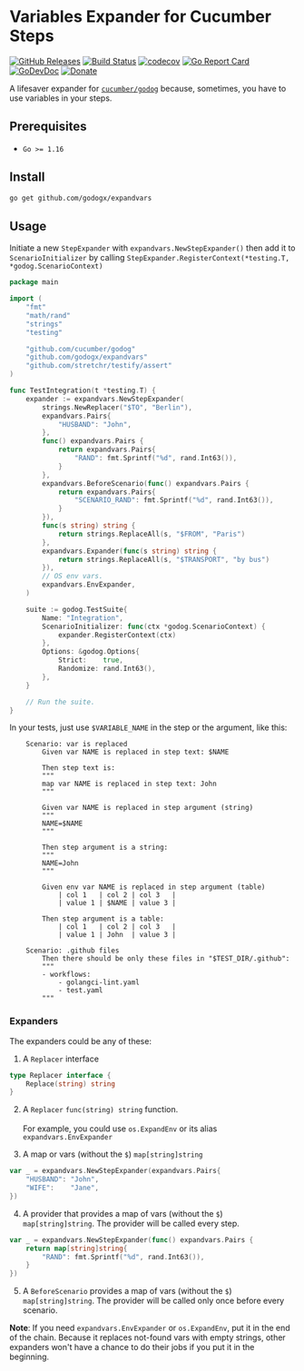 # Variables Expander for Cucumber Steps

[![GitHub Releases](https://img.shields.io/github/v/release/godogx/expandvars)](https://github.com/godogx/expandvars/releases/latest)
[![Build Status](https://github.com/godogx/expandvars/actions/workflows/test.yaml/badge.svg)](https://github.com/godogx/expandvars/actions/workflows/test.yaml)
[![codecov](https://codecov.io/gh/godogx/expandvars/branch/master/graph/badge.svg?token=eTdAgDE2vR)](https://codecov.io/gh/godogx/expandvars)
[![Go Report Card](https://goreportcard.com/badge/github.com/godogx/expandvars)](https://goreportcard.com/report/github.com/godogx/expandvars)
[![GoDevDoc](https://img.shields.io/badge/dev-doc-00ADD8?logo=go)](https://pkg.go.dev/github.com/godogx/expandvars)
[![Donate](https://img.shields.io/badge/Donate-PayPal-green.svg)](https://www.paypal.com/donate/?hosted_button_id=PJZSGJN57TDJY)

A lifesaver expander for [`cucumber/godog`](https://github.com/cucumber/godog) because, sometimes, you have to use variables in your steps.

## Prerequisites

- `Go >= 1.16`

## Install

```bash
go get github.com/godogx/expandvars
```

## Usage

Initiate a new `StepExpander` with `expandvars.NewStepExpander()` then add it to `ScenarioInitializer` by
calling `StepExpander.RegisterContext(*testing.T, *godog.ScenarioContext)`

```go
package main

import (
    "fmt"
    "math/rand"
    "strings"
    "testing"

    "github.com/cucumber/godog"
    "github.com/godogx/expandvars"
    "github.com/stretchr/testify/assert"
)

func TestIntegration(t *testing.T) {
    expander := expandvars.NewStepExpander(
        strings.NewReplacer("$TO", "Berlin"),
        expandvars.Pairs{
            "HUSBAND": "John",
        },
        func() expandvars.Pairs {
            return expandvars.Pairs{
                "RAND": fmt.Sprintf("%d", rand.Int63()),
            }
        },
        expandvars.BeforeScenario(func() expandvars.Pairs {
            return expandvars.Pairs{
                "SCENARIO_RAND": fmt.Sprintf("%d", rand.Int63()),
            }
        }),
        func(s string) string {
            return strings.ReplaceAll(s, "$FROM", "Paris")
        },
        expandvars.Expander(func(s string) string {
            return strings.ReplaceAll(s, "$TRANSPORT", "by bus")
        }),
        // OS env vars.
        expandvars.EnvExpander,
    )

    suite := godog.TestSuite{
        Name: "Integration",
        ScenarioInitializer: func(ctx *godog.ScenarioContext) {
            expander.RegisterContext(ctx)
        },
        Options: &godog.Options{
            Strict:    true,
            Randomize: rand.Int63(),
        },
    }

    // Run the suite.
}
```

In your tests, just use `$VARIABLE_NAME` in the step or the argument, like this:

```gherkin
    Scenario: var is replaced
        Given var NAME is replaced in step text: $NAME

        Then step text is:
        """
        map var NAME is replaced in step text: John
        """

        Given var NAME is replaced in step argument (string)
        """
        NAME=$NAME
        """

        Then step argument is a string:
        """
        NAME=John
        """

        Given env var NAME is replaced in step argument (table)
            | col 1   | col 2 | col 3   |
            | value 1 | $NAME | value 3 |

        Then step argument is a table:
            | col 1   | col 2 | col 3   |
            | value 1 | John  | value 3 |
```

```gherkin
    Scenario: .github files
        Then there should be only these files in "$TEST_DIR/.github":
        """
        - workflows:
            - golangci-lint.yaml
            - test.yaml
        """
```

### Expanders

The expanders could be any of these:

1. A `Replacer` interface

```go
type Replacer interface {
    Replace(string) string
}
```

2. A `Replacer` `func(string) string` function. <br/><br/>
   For example, you could use `os.ExpandEnv` or its alias `expandvars.EnvExpander`

3. A map or vars (without the `$`) `map[string]string`

```go
var _ = expandvars.NewStepExpander(expandvars.Pairs{
    "HUSBAND": "John",
    "WIFE":    "Jane",
})
```

4. A provider that provides a map of vars (without the `$`) `map[string]string`. The provider will be called every step.

```go
var _ = expandvars.NewStepExpander(func() expandvars.Pairs {
    return map[string]string{
        "RAND": fmt.Sprintf("%d", rand.Int63()),
    }
})
```

5. A `BeforeScenario` provides a map of vars (without the `$`) `map[string]string`. The provider will be called only once before every scenario.

**Note**: If you need `expandvars.EnvExpander` or `os.ExpandEnv`, put it in the end of the chain. Because it replaces not-found vars with empty strings, other
expanders won't have a chance to do their jobs if you put it in the beginning.
